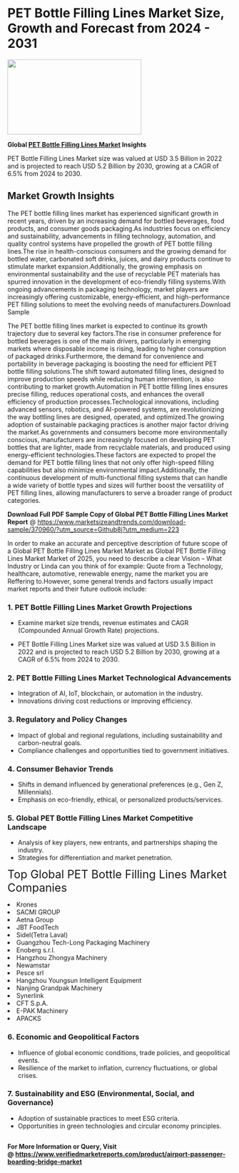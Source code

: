 <H1>PET Bottle Filling Lines Market Size, Growth and Forecast from 2024 - 2031</H1><img class="aligncenter size-medium wp-image-584254" src="https://thirdeyenews.in/wp-content/uploads/2024/09/Global-Market-Research-300x168.jpeg" alt="" width="300" height="168" /><p><strong>Global&nbsp;<a href="https://www.marketsizeandtrends.com/download-sample/370960/?utm_source=Github8j?utm_medium=223">PET Bottle Filling Lines Market</a> Insights</strong></p><p>PET Bottle Filling Lines Market size was valued at USD 3.5 Billion in 2022 and is projected to reach USD 5.2 Billion by 2030, growing at a CAGR of 6.5% from 2024 to 2030.</p><p><h2>Market Growth Insights</h2> <p>The PET bottle filling lines market has experienced significant growth in recent years, driven by an increasing demand for bottled beverages, food products, and consumer goods packaging.As industries focus on efficiency and sustainability, advancements in filling technology, automation, and quality control systems have propelled the growth of PET bottle filling lines.The rise in health-conscious consumers and the growing demand for bottled water, carbonated soft drinks, juices, and dairy products continue to stimulate market expansion.Additionally, the growing emphasis on environmental sustainability and the use of recyclable PET materials has spurred innovation in the development of eco-friendly filling systems.With ongoing advancements in packaging technology, market players are increasingly offering customizable, energy-efficient, and high-performance PET filling solutions to meet the evolving needs of manufacturers.Download Sample</p> <p>The PET bottle filling lines market is expected to continue its growth trajectory due to several key factors.The rise in consumer preference for bottled beverages is one of the main drivers, particularly in emerging markets where disposable income is rising, leading to higher consumption of packaged drinks.Furthermore, the demand for convenience and portability in beverage packaging is boosting the need for efficient PET bottle filling solutions.The shift toward automated filling lines, designed to improve production speeds while reducing human intervention, is also contributing to market growth.Automation in PET bottle filling lines ensures precise filling, reduces operational costs, and enhances the overall efficiency of production processes.Technological innovations, including advanced sensors, robotics, and AI-powered systems, are revolutionizing the way bottling lines are designed, operated, and optimized.The growing adoption of sustainable packaging practices is another major factor driving the market.As governments and consumers become more environmentally conscious, manufacturers are increasingly focused on developing PET bottles that are lighter, made from recyclable materials, and produced using energy-efficient technologies.These factors are expected to propel the demand for PET bottle filling lines that not only offer high-speed filling capabilities but also minimize environmental impact.Additionally, the continuous development of multi-functional filling systems that can handle a wide variety of bottle types and sizes will further boost the versatility of PET filling lines, allowing manufacturers to serve a broader range of product categories.</p><p><span class=""><strong>Download Full PDF Sample Copy of Global PET Bottle Filling Lines Market Report</strong> @ <a href="https://www.marketsizeandtrends.com/download-sample/370960/?utm_source=Github8j?utm_medium=223" target="_blank">https://www.marketsizeandtrends.com/download-sample/370960/?utm_source=Github8j?utm_medium=223</a></span></p><p>In order to make an accurate and perceptive description of future scope of a Global&nbsp;PET Bottle Filling Lines Market Market as Global&nbsp;PET Bottle Filling Lines Market Market of 2025, you need to describe a clear Vision &ndash; What Industry or Linda can you think of for example: Quote from a Technology, healthcare, automotive, renewable energy, name the market you are Reffering to.However, some general trends and factors usually impact market reports and their future outlook include:</p><h3>1.&nbsp;<strong>PET Bottle Filling Lines Market Growth Projections</strong></h3><ul><li>Examine market size trends, revenue estimates and CAGR (Compounded Annual Growth Rate) projections.</li><li><p>PET Bottle Filling Lines Market size was valued at USD 3.5 Billion in 2022 and is projected to reach USD 5.2 Billion by 2030, growing at a CAGR of 6.5% from 2024 to 2030.</p></li></ul><h3>2.&nbsp;<strong>PET Bottle Filling Lines Market Technological Advancements</strong></h3><ul><li>Integration of AI, IoT, blockchain, or automation in the industry.</li><li>Innovations driving cost reductions or improving efficiency.</li></ul><h3>3.&nbsp;<strong>Regulatory and Policy Changes</strong></h3><ul><li>Impact of global and regional regulations, including sustainability and carbon-neutral goals.</li><li>Compliance challenges and opportunities tied to government initiatives.</li></ul><h3>4.&nbsp;<strong>Consumer Behavior Trends</strong></h3><ul><li>Shifts in demand influenced by generational preferences (e.g., Gen Z, Millennials).</li><li>Emphasis on eco-friendly, ethical, or personalized products/services.</li></ul><h3>5.&nbsp;<strong>Global PET Bottle Filling Lines Market Competitive Landscape</strong></h3><ul><li>Analysis of key players, new entrants, and partnerships shaping the industry.</li><li>Strategies for differentiation and market penetration.</li></ul><p data-pm-slice="1 1 []"><span style="color: inherit; font-family: inherit; font-size: 25px;">Top Global PET Bottle Filling Lines Market Companies</span></p><div class="" data-test-id=""><p><li>Krones</li><li> SACMI GROUP</li><li> Aetna Group</li><li> JBT FoodTech</li><li> Sidel(Tetra Laval)</li><li> Guangzhou Tech-Long Packaging Machinery</li><li> Enoberg s.r.l.</li><li> Hangzhou Zhongya Machinery</li><li> Newamstar</li><li> Pesce srl</li><li> Hangzhou Youngsun Intelligent Equipment</li><li> Nanjing Grandpak Machinery</li><li> Synerlink</li><li> CFT S.p.A.</li><li> E-PAK Machinery</li><li> APACKS</li></p></div><h3>6.&nbsp;<strong>Economic and Geopolitical Factors</strong></h3><ul><li>Influence of global economic conditions, trade policies, and geopolitical events.</li><li>Resilience of the market to inflation, currency fluctuations, or global crises.</li></ul><h3>7.&nbsp;<strong>Sustainability and ESG (Environmental, Social, and Governance)</strong></h3><ul><li>Adoption of sustainable practices to meet ESG criteria.</li><li>Opportunities in green technologies and circular economy principles.</li></ul><h2><strong style="font-size: 14px;">For More Information or Query, Visit @&nbsp;</strong><a style="background-color: #ffffff; font-size: 14px;" href="https://www.marketsizeandtrends.com/report/pet-bottle-filling-lines-market/" target="_blank">https://www.verifiedmarketreports.com/product/airport-passenger-boarding-bridge-market</a></h2>